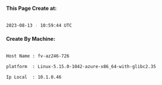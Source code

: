 
   
#### This Page Create at:

```bash

2023-08-13 - 10:59:44 UTC

```

#### Create By Machine:

```bash

Host Name : fv-az246-726

platform  : Linux-5.15.0-1042-azure-x86_64-with-glibc2.35

Ip Local  : 10.1.0.46

```

